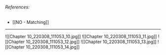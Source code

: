 ###### References:
- [[NO - Matching]]

---
![[Chapter 10_220308_111053_10.jpg]]
![[Chapter 10_220308_111053_11.jpg]]
![[Chapter 10_220308_111053_12.jpg]]
![[Chapter 10_220308_111053_13.jpg]]
![[Chapter 10_220308_111053_14.jpg]]
